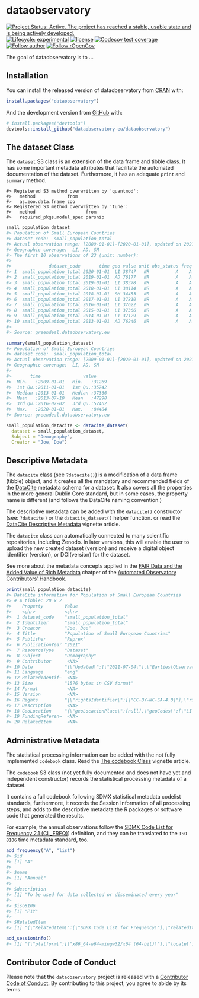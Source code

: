 
<!-- README.md is generated from README.Rmd. Please edit that file -->

# dataobservatory

<!-- badges: start -->

[![Project Status: Active. The project has reached a stable, usable
state and is being actively
developed.](https://www.repostatus.org/badges/latest/active.svg)](https://www.repostatus.org/#active)
[![Lifecycle:
experimental](https://img.shields.io/badge/lifecycle-experimental-orange.svg)](https://lifecycle.r-lib.org/articles/stages.html#experimental)
[![license](https://img.shields.io/badge/license-GPL--3-blue.svg)](https://www.gnu.org/licenses/gpl-3.0.en.html)
[![Codecov test
coverage](https://codecov.io/gh/dataobservatory-eu/dataobservatory/branch/master/graph/badge.svg)](https://codecov.io/gh/dataobservatory-eu/dataobservatory?branch=master)
[![Follow
author](https://img.shields.io/twitter/follow/antaldaniel.svg?style=social)](https://twitter.com/intent/follow?screen_name=antaldaniel)
[![Follow
rOpenGov](https://img.shields.io/twitter/follow/ropengov.svg?style=social)](https://twitter.com/intent/follow?screen_name=ropengov)
<!-- badges: end -->

The goal of dataobservatory is to …

## Installation

You can install the released version of dataobservatory from
[CRAN](https://CRAN.R-project.org) with:

``` r
install.packages("dataobservatory")
```

And the development version from [GitHub](https://github.com/) with:

``` r
# install.packages("devtools")
devtools::install_github("dataobservatory-eu/dataobservatory")
```

## The dataset Class

The `dataset` S3 class is an extension of the data frame and tibble
class. It has some important metadata attributes that facilitate the
automated documentation of the dataset. Furthermore, it has an adequate
`print` and `summary` method.

    #> Registered S3 method overwritten by 'quantmod':
    #>   method            from
    #>   as.zoo.data.frame zoo
    #> Registered S3 method overwritten by 'tune':
    #>   method                   from   
    #>   required_pkgs.model_spec parsnip

``` r
small_population_dataset
#> Population of Small European Countries
#> dataset code:  small_population_total 
#> Actual observation range: [2009-01-01]-[2020-01-01], updated on 2021-07-04.
#> Geographic coverage:  LI, AD, SM 
#> The first 10 observations of 23 (unit: number):
#> 
#>              dataset_code       time geo value unit obs_status freq
#> 1  small_population_total 2020-01-01  LI 38747   NR          A    A
#> 2  small_population_total 2019-01-01  AD 76177   NR          A    A
#> 3  small_population_total 2019-01-01  LI 38378   NR          A    A
#> 4  small_population_total 2018-01-01  LI 38114   NR          A    A
#> 5  small_population_total 2018-01-01  SM 34453   NR          A    A
#> 6  small_population_total 2017-01-01  LI 37810   NR          A    A
#> 7  small_population_total 2016-01-01  LI 37622   NR          A    A
#> 8  small_population_total 2015-01-01  LI 37366   NR          A    A
#> 9  small_population_total 2014-01-01  LI 37129   NR          A    A
#> 10 small_population_total 2013-01-01  AD 76246   NR          A    A
#> 
#> Source: greendeal.dataobservatory.eu
```

``` r
summary(small_population_dataset)
#> Population of Small European Countries
#> dataset code:  small_population_total 
#> Actual observation range: [2009-01-01]-[2020-01-01], updated on 2021-07-04.
#> Geographic coverage:  LI, AD, SM 
#> 
#>       time                value      
#>  Min.   :2009-01-01   Min.   :31269  
#>  1st Qu.:2011-01-01   1st Qu.:35742  
#>  Median :2013-01-01   Median :37366  
#>  Mean   :2013-07-10   Mean   :47298  
#>  3rd Qu.:2016-07-02   3rd Qu.:57462  
#>  Max.   :2020-01-01   Max.   :84484  
#> Source: greendeal.dataobservatory.eu
```

``` r
small_population_datacite <- datacite_dataset(
  dataset = small_population_dataset,
  Subject = "Demography",
  Creator = "Joe, Doe")
```

## Descriptive Metadata

The `datacite` class (see `?datacite()`) is a modification of a data
frame (tibble) object, and it creates all the mandatory and recommended
fields of the
[DataCite](https://support.datacite.org/docs/datacite-metadata-schema-v44-properties-overview)
metadata schema for a dataset. It also covers all the properties in the
more general Dublin Core standard, but in some cases, the property name
is different (and follows the DataCite naming convention.)

The descriptive metadata can be added with the `datacite()` constructor
(see: `?datacite` ) or the `datacite_dataset()` helper function. or read
the [DataCite Descriptive
Metadata](http://r.dataobservatory.eu/articles/datacite.html) vignette
article.

The `datacite` class can automatically connected to many scientific
repositories, including Zenodo. In later versions, this will enable the
user to upload the new created dataset (version) and receive a digital
object identifier (version), or DOI(version) for the dataset.

See more about the metadata concepts applied in the [FAIR Data and the
Added Value of Rich
Metadata](https://contributors.dataobservatory.eu/FAIR-data.html)
chatper of the [Automated Observatory Contributors’
Handbook](https://contributors.dataobservatory.eu/).

``` r
print(small_population_datacite)
#> DataCite information for Population of Small European Countries 
#> # A tibble: 20 x 2
#>    Property        Value                                                        
#>    <chr>           <chr>                                                        
#>  1 dataset_code    "small_population_total"                                     
#>  2 Identifier      "small_population_total"                                     
#>  3 Creator         "Joe, Doe"                                                   
#>  4 Title           "Population of Small European Countries"                     
#>  5 Publisher       "Reprex"                                                     
#>  6 PublicationYear "2021"                                                       
#>  7 ResourceType    "Dataset"                                                    
#>  8 Subject         "Demography"                                                 
#>  9 Contributor      <NA>                                                        
#> 10 Date            "{\"Updated\":[\"2021-07-04\"],\"EarliestObservation\":[\"20~
#> 11 Language        "eng"                                                        
#> 12 RelatedIdentif~  <NA>                                                        
#> 13 Size            "1576 bytes in CSV format"                                   
#> 14 Format           <NA>                                                        
#> 15 Version          <NA>                                                        
#> 16 Rights          "{\"rightsIdentifier\":[\"CC-BY-NC-SA-4.0\"],\"rightsURI\":[~
#> 17 Description      <NA>                                                        
#> 18 GeoLocation     "{\"geoLocationPlace\":[null],\"geoCodes\":[\"LI|AD|SM\"]}"  
#> 19 FundingReferen~  <NA>                                                        
#> 20 RelatedItem      <NA>
```

## Administrative Metadata

The statistical processing information can be added with the not fully
implemented `codebook` class. Read the [The codebook
Class](http://r.dataobservatory.eu/articles/codebook.html) vignette
article.

The `codebook` S3 class (not yet fully documented and does not have yet
and independent constructor) records the statistical processing metadata
of a dataset.

It contains a full codebook following SDMX statistical metadata codelist
standards, furthermore, it records the Session Information of all
processing steps, and adds to the descriptive metadata the R packages or
software code that generated the results.

For example, the annual observations follow the [SDMX Code List for
Frequency 2.1 (CL\_FREQ)](https://sdmx.org/?page_id=3215/)) definition,
and they can be translated to the `ISO 8106` time metadata standard,
too.

``` r
add_frequency("A", "list")
#> $id
#> [1] "A"
#> 
#> $name
#> [1] "Annual"
#> 
#> $description
#> [1] "To be used for data collected or disseminated every year"
#> 
#> $iso8106
#> [1] "P1Y"
#> 
#> $RelatedItem
#> [1] "{\"RelatedItem\":[\"SDMX Code List for Frequency\"],\"relatedItemType\":[\"Dataset\"],\"relationType\":[\"IsDocumentedBy\"],\"relatedItemIdentifier\":[\"{\\\"id\\\":[\\\" CL_FREQ\\\"],\\\"dataset_code\\\":{},\\\"URI\\\":[\\\"https://sdmx.org/?page_id=3215/\\\"],\\\"DOI\\\":{},\\\"Version\\\":[\\\"2.1\\\"],\\\"idAtSource\\\":{},\\\"Other\\\":{}}\"]}"
```

``` r
add_sessioninfo()
#> [1] "{\"platform\":[\"x86_64-w64-mingw32/x64 (64-bit)\"],\"locale\":[\"LC_COLLATE=English_United States.1252;LC_CTYPE=English_United States.1252;LC_MONETARY=English_United States.1252;LC_NUMERIC=C;LC_TIME=English_United States.1252\"],\"running\":[\"Windows 10 x64 (build 17763)\"],\"RNGkind\":[\"Mersenne-Twister\",\"Inversion\",\"Rejection\"],\"basePkgs\":[\"stats\",\"graphics\",\"grDevices\",\"utils\",\"datasets\",\"methods\",\"base\"],\"matprod\":[\"default\"],\"BLAS\":[\"\"],\"LAPACK\":[\"\"],\"system.codepage\":[\"1250\"],\"codepage\":[\"1252\"]}"
```

## Contributor Code of Conduct

Please note that the `dataobservatory` project is released with a
[Contributor Code of
Conduct](https://www.contributor-covenant.org/version/2/0/code_of_conduct/).
By contributing to this project, you agree to abide by its terms.
